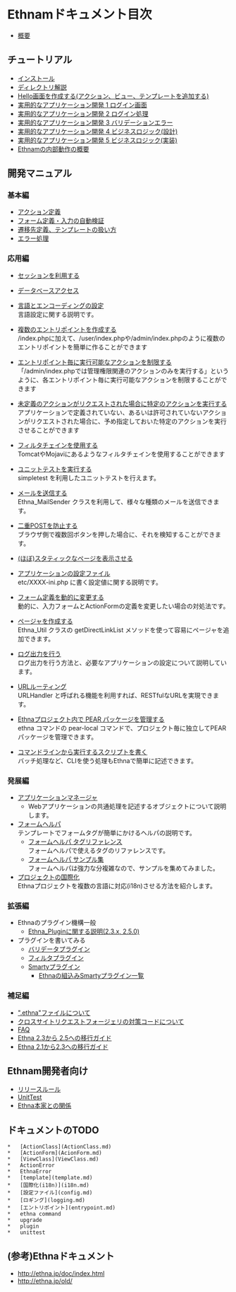 # Ethnamドキュメント目次

*   [概要](00-intro.md)

##    チュートリアル
*  [インストール](10-install.md)
*  [ディレクトリ解説](11-directories.md)
*  [Hello画面を作成する(アクション、ビュー、テンプレートを追加する)](12-add-action-view-template.md)
*  [実用的なアプリケーション開発 1 ログイン画面](13-login-form.md)
*  [実用的なアプリケーション開発 2 ログイン処理](14-login-do.md)
*  [実用的なアプリケーション開発 3 バリデーションエラー](15-login-validation-error.md)
*  [実用的なアプリケーション開発 4 ビジネスロジック(設計)](16-business-logic.md)
*  [実用的なアプリケーション開発 5 ビジネスロジック(実装)](17-business-logic-actual.md)
*  [Ethnamの内部動作の概要](18-internals.md)

## 開発マニュアル

### 基本編

- [アクション定義](action.md)
- [フォーム定義・入力の自動検証](form.md)
- [遷移先定義、テンプレートの扱い方](forward.md)
- [エラー処理](error.md)

### 応用編

- [セッションを利用する](app-session.md)
- [データベースアクセス](db.md)
- [言語とエンコーディングの設定](app-setlanguage.md)  
言語設定に関する説明です。
- [複数のエントリポイントを作成する](app-multientrypoint.md)  
/index.phpに加えて、/user/index.phpや/admin/index.phpのように複数のエントリポイントを簡単に作ることができます

- [エントリポイント毎に実行可能なアクションを制限する](app-limitentrypoint.md)  
「/admin/index.phpでは管理権限関連のアクションのみを実行する」というように、各エントリポイント毎に実行可能なアクションを制限することができます
- [未定義のアクションがリクエストされた場合に特定のアクションを実行する](app-fallbackentrypoint.md)  
アプリケーションで定義されていない、あるいは許可されていないアクションがリクエストされた場合に、予め指定しておいた特定のアクションを実行させることができます
- [フィルタチェインを使用する](app-filterchain.md)  
TomcatやMojaviにあるようなフィルタチェインを使用することができます
- [ユニットテストを実行する](misc-unittest.md)  
simpletest を利用したユニットテストを行えます。
- [メールを送信する](app-mail.md)  
Ethna_MailSender クラスを利用して、様々な種類のメールを送信できます。
- [二重POSTを防止する](app-duplicatepost.md)  
ブラウザ側で複数回ボタンを押した場合に、それを検知することができます。
- [(ほぼ)スタティックなページを表示させる](app-static.md)
- [アプリケーションの設定ファイル](app-config.md)  
etc/XXXX-ini.php に書く設定値に関する説明です。
- [フォーム定義を動的に変更する](app-dynamicform.md)  
動的に、入力フォームとActionFormの定義を変更したい場合の対処法です。
- [ページャを作成する](misc-pager.md)  
Ethna_Util クラスの getDirectLinkList メソッドを使って容易にページャを追加できます。
- [ログ出力を行う](log.md)  
ログ出力を行う方法と、必要なアプリケーションの設定について説明しています。
- [URLルーティング](urlhandler.md)  
URLHandler と呼ばれる機能を利用すれば、RESTfulなURLを実現できます。
- [Ethnaプロジェクト内で PEAR パッケージを管理する](pearlocal.md)  
ethna コマンドの pear-local コマンドで、プロジェクト毎に独立してPEARパッケージを管理できます。
- [コマンドラインから実行するスクリプトを書く](cli.md)  
バッチ処理など、CLIを使う処理もEthnaで簡単に記述できます。

### 発展編

- [アプリケーションマネージャ](appobj-manager.md)  
  - Webアプリケーションの共通処理を記述するオブジェクトについて説明します。
- [フォームヘルパ](view-form_helper.md)  
テンプレートでフォームタグが簡単にかけるヘルパの説明です。
  - [フォームヘルパ タグリファレンス](view-form_helper-ref.md)  
フォームヘルパで使えるタグのリファレンスです。
  - [フォームヘルパ サンプル集](view-form_helper-samples.md)  
フォームヘルパは強力な分複雑なので、サンプルを集めてみました。
- [プロジェクトの国際化](i18n.md)  
Ethnaプロジェクトを複数の言語に対応(i18n)させる方法を紹介します。

### 拡張編

- Ethnaのプラグイン機構一般
  - [Ethna_Pluginに関する説明(2.3.x, 2.5.0)](plugin.md)
- プラグインを書いてみる
  - [バリデータプラグイン](form-validate_with_plugin.md)
  - [フィルタプラグイン](dev-guide-make-filterplugin.md)
  - [Smartyプラグイン](dev-guide-make-smartyplugin.md)
    - [Ethnaの組込みSmartyプラグイン一覧](view-smarty-plugin.md)  

### 補足編
- [".ethna"ファイルについて](dotethna.md)
- [クロスサイトリクエストフォージェリの対策コードについて](csrf.md)
- [FAQ](faq.md)
- [Ethna 2.3から 2.5への移行ガイド](migration_2.3to2.5.md)
- [Ethna 2.1から2.3への移行ガイド](migration_2.1to2.3.md)

## Ethnam開発者向け
*   [リリースルール](90-release.md)
*   [UnitTest](98-unittest.md)
*   [Ethna本家との関係](99-relationship-with-ethna.md)

## ドキュメントのTODO

```
*   [ActionClass](ActionClass.md)
*   [ActionForm](AcionForm.md)
*   [ViewClass](ViewClass.md)
*   ActionError
*   EthnaError
*   [template](template.md)
*   [国際化(i18n)](i18n.md)
*   [設定ファイル](config.md)
*   [ロギング](logging.md)
*   [エントリポイント](entrypoint.md)
*   ethna command
*   upgrade
*   plugin
*   unittest
```


## (参考)Ethnaドキュメント
* http://ethna.jp/doc/index.html
* http://ethna.jp/old/
